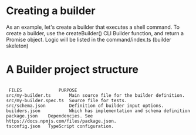 # Creating a builder

As an example, let's create a builder that executes a shell command. To create a builder, use the createBuilder() CLI Builder function, and return a Promise<BuilderOutput> object. Logic will be listed in the command/index.ts (builder skeleton)

# A Builder project structure

```

 FILES	            PURPOSE
src/my-builder.ts	    Main source file for the builder definition.
src/my-builder.spec.ts	Source file for tests.
src/schema.json	        Definition of builder input options.
builders.json	        Which has implementation and schema definition 
package.json	Dependencies. See https://docs.npmjs.com/files/package.json.
tsconfig.json	TypeScript configuration. 

```
